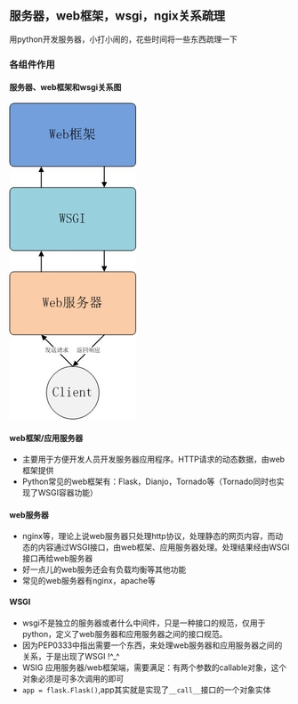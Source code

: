 ## 服务器，web框架，wsgi，ngix关系疏理

用python开发服务器，小打小闹的，花些时间将一些东西疏理一下

### 各组件作用

#### 服务器、web框架和wsgi关系图
![web服务器，web框架与 WSGI 的三层关系](../img/20180904_struct_001.jpg "服务器、web框架和wsgi关系图")

#### web框架/应用服务器
+ 主要用于方便开发人员开发服务器应用程序。HTTP请求的动态数据，由web框架提供
+ Python常见的web框架有：Flask，Dianjo，Tornado等（Tornado同时也实现了WSGI容器功能）

#### web服务器
+ nginx等，理论上说web服务器只处理http协议，处理静态的网页内容，而动态的内容通过WSGI接口，由web框架、应用服务器处理。处理结果经由WSGI接口再给web服务器
+ 好一点儿的web服务还会有负载均衡等其他功能
+ 常见的web服务器有nginx，apache等

#### WSGI
+ wsgi不是独立的服务器或者什么中间件，只是一种接口的规范，仅用于python，定义了web服务器和应用服务器之间的接口规范。
+ 因为PEP0333中指出需要一个东西，来处理web服务器和应用服务器之间的关系，于是出现了WSGI !^_^
+ WSIG 应用服务器/web框架端，需要满足：有两个参数的callable对象，这个对象必须是可多次调用的即可
+ `app = flask.Flask()`,app其实就是实现了`__call__`接口的一个对象实体





